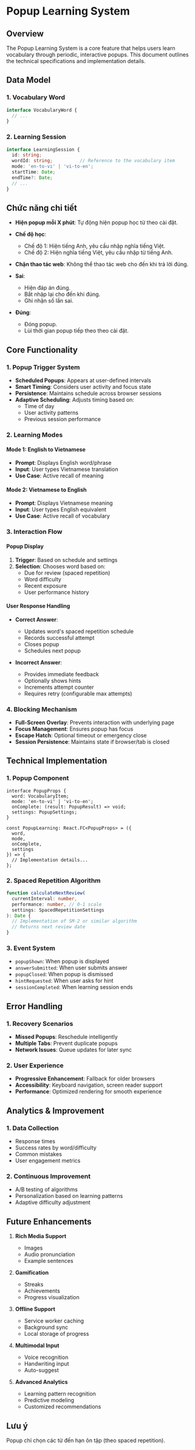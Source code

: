 # Popup Learning System

## Overview

The Popup Learning System is a core feature that helps users learn vocabulary through periodic, interactive popups. This document outlines the technical specifications and implementation details.

## Data Model

### 1. Vocabulary Word

```typescript
interface VocabularyWord {
  // ...
}
```

### 2. Learning Session

```typescript
interface LearningSession {
  id: string;
  wordId: string;          // Reference to the vocabulary item
  mode: 'en-to-vi' | 'vi-to-en';
  startTime: Date;
  endTime?: Date;
  // ...
}
```

## Chức năng chi tiết

- **Hiện popup mỗi X phút**: Tự động hiện popup học từ theo cài đặt.

- **Chế độ học**:
  - Chế độ 1: Hiện tiếng Anh, yêu cầu nhập nghĩa tiếng Việt.
  - Chế độ 2: Hiện nghĩa tiếng Việt, yêu cầu nhập từ tiếng Anh.

- **Chặn thao tác web**: Không thể thao tác web cho đến khi trả lời đúng.

- **Sai**:
  - Hiện đáp án đúng.
  - Bắt nhập lại cho đến khi đúng.
  - Ghi nhận số lần sai.

- **Đúng**:
  - Đóng popup.
  - Lùi thời gian popup tiếp theo theo cài đặt.

## Core Functionality

### 1. Popup Trigger System

- **Scheduled Popups**: Appears at user-defined intervals
- **Smart Timing**: Considers user activity and focus state
- **Persistence**: Maintains schedule across browser sessions
- **Adaptive Scheduling**: Adjusts timing based on:
  - Time of day
  - User activity patterns
  - Previous session performance

### 2. Learning Modes

#### Mode 1: English to Vietnamese

- **Prompt**: Displays English word/phrase
- **Input**: User types Vietnamese translation
- **Use Case**: Active recall of meaning

#### Mode 2: Vietnamese to English

- **Prompt**: Displays Vietnamese meaning
- **Input**: User types English equivalent
- **Use Case**: Active recall of vocabulary

### 3. Interaction Flow

#### Popup Display

1. **Trigger**: Based on schedule and settings
2. **Selection**: Chooses word based on:
   - Due for review (spaced repetition)
   - Word difficulty
   - Recent exposure
   - User performance history

#### User Response Handling

- **Correct Answer**:
  - Updates word's spaced repetition schedule
  - Records successful attempt
  - Closes popup
  - Schedules next popup

- **Incorrect Answer**:
  - Provides immediate feedback
  - Optionally shows hints
  - Increments attempt counter
  - Requires retry (configurable max attempts)

### 4. Blocking Mechanism

- **Full-Screen Overlay**: Prevents interaction with underlying page
- **Focus Management**: Ensures popup has focus
- **Escape Hatch**: Optional timeout or emergency close
- **Session Persistence**: Maintains state if browser/tab is closed

## Technical Implementation

### 1. Popup Component

```tsx
interface PopupProps {
  word: VocabularyItem;
  mode: 'en-to-vi' | 'vi-to-en';
  onComplete: (result: PopupResult) => void;
  settings: PopupSettings;
}

const PopupLearning: React.FC<PopupProps> = ({
  word,
  mode,
  onComplete,
  settings
}) => {
  // Implementation details...
};
```

### 2. Spaced Repetition Algorithm

```typescript
function calculateNextReview(
  currentInterval: number,
  performance: number, // 0-1 scale
  settings: SpacedRepetitionSettings
): Date {
  // Implementation of SM-2 or similar algorithm
  // Returns next review date
}
```

### 3. Event System

- `popupShown`: When popup is displayed
- `answerSubmitted`: When user submits answer
- `popupClosed`: When popup is dismissed
- `hintRequested`: When user asks for hint
- `sessionCompleted`: When learning session ends

## Error Handling

### 1. Recovery Scenarios

- **Missed Popups**: Reschedule intelligently
- **Multiple Tabs**: Prevent duplicate popups
- **Network Issues**: Queue updates for later sync

### 2. User Experience

- **Progressive Enhancement**: Fallback for older browsers
- **Accessibility**: Keyboard navigation, screen reader support
- **Performance**: Optimized rendering for smooth experience

## Analytics & Improvement

### 1. Data Collection

- Response times
- Success rates by word/difficulty
- Common mistakes
- User engagement metrics

### 2. Continuous Improvement

- A/B testing of algorithms
- Personalization based on learning patterns
- Adaptive difficulty adjustment

## Future Enhancements

1. **Rich Media Support**

   - Images
   - Audio pronunciation
   - Example sentences

2. **Gamification**

   - Streaks
   - Achievements
   - Progress visualization

3. **Offline Support**

   - Service worker caching
   - Background sync
   - Local storage of progress

4. **Multimodal Input**

   - Voice recognition
   - Handwriting input
   - Auto-suggest

5. **Advanced Analytics**

   - Learning pattern recognition
   - Predictive modeling
   - Customized recommendations

## Lưu ý

Popup chỉ chọn các từ đến hạn ôn tập (theo spaced repetition). 